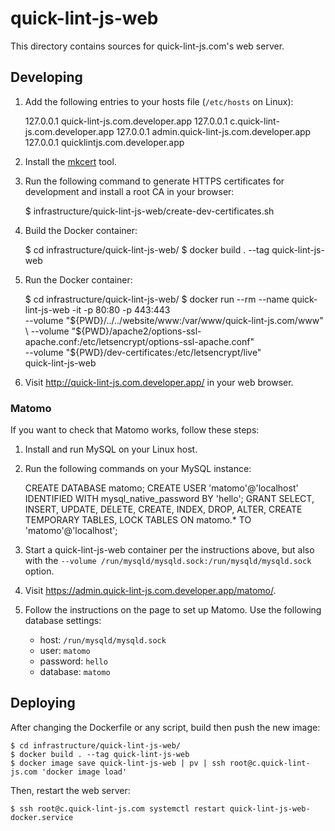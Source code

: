 # quick-lint-js-web

This directory contains sources for quick-lint-js.com's web server.

## Developing

1. Add the following entries to your hosts file (`/etc/hosts` on Linux):

    127.0.0.1 quick-lint-js.com.developer.app
    127.0.0.1 c.quick-lint-js.com.developer.app
    127.0.0.1 admin.quick-lint-js.com.developer.app
    127.0.0.1 quicklintjs.com.developer.app

2. Install the [mkcert][] tool.
3. Run the following command to generate HTTPS certificates for development and
   install a root CA in your browser:

    $ infrastructure/quick-lint-js-web/create-dev-certificates.sh

4. Build the Docker container:

    $ cd infrastructure/quick-lint-js-web/
    $ docker build . --tag quick-lint-js-web

5. Run the Docker container:

    $ cd infrastructure/quick-lint-js-web/
    $ docker run --rm --name quick-lint-js-web -it -p 80:80 -p 443:443 \
        --volume "${PWD}/../../website/www:/var/www/quick-lint-js.com/www" \
        --volume "${PWD}/apache2/options-ssl-apache.conf:/etc/letsencrypt/options-ssl-apache.conf" \
        --volume "${PWD}/dev-certificates:/etc/letsencrypt/live" \
        quick-lint-js-web

6. Visit <http://quick-lint-js.com.developer.app/> in your web browser.

### Matomo

If you want to check that Matomo works, follow these steps:

1. Install and run MySQL on your Linux host.
2. Run the following commands on your MySQL instance:

    CREATE DATABASE matomo;
    CREATE USER 'matomo'@'localhost' IDENTIFIED WITH mysql_native_password BY 'hello';
    GRANT SELECT, INSERT, UPDATE, DELETE, CREATE, INDEX, DROP, ALTER, CREATE TEMPORARY TABLES, LOCK TABLES ON matomo.* TO 'matomo'@'localhost';

3. Start a quick-lint-js-web container per the instructions above, but also with
   the `--volume /run/mysqld/mysqld.sock:/run/mysqld/mysqld.sock` option.
4. Visit <https://admin.quick-lint-js.com.developer.app/matomo/>.
5. Follow the instructions on the page to set up Matomo. Use the following
   database settings:
   * host: `/run/mysqld/mysqld.sock`
   * user: `matomo`
   * password: `hello`
   * database: `matomo`

## Deploying

After changing the Dockerfile or any script, build then push the new image:

    $ cd infrastructure/quick-lint-js-web/
    $ docker build . --tag quick-lint-js-web
    $ docker image save quick-lint-js-web | pv | ssh root@c.quick-lint-js.com 'docker image load'

Then, restart the web server:

    $ ssh root@c.quick-lint-js.com systemctl restart quick-lint-js-web-docker.service

[mkcert]: https://github.com/FiloSottile/mkcert
